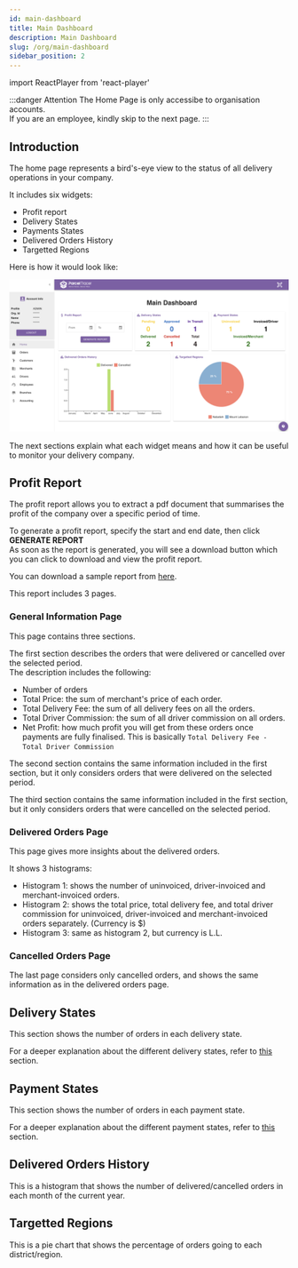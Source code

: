 ```yaml
---
id: main-dashboard
title: Main Dashboard
description: Main Dashboard
slug: /org/main-dashboard
sidebar_position: 2
---
```

import ReactPlayer from 'react-player'

:::danger Attention
The Home Page is only accessibe to organisation accounts.\
If you are an employee, kindly skip to the next page.
:::

## Introduction

The home page represents a bird's-eye view to the status of all delivery operations in your company.

It includes six widgets:
- Profit report
- Delivery States
- Payments States
- Delivered Orders History
- Targetted Regions

Here is how it would look like:

![home page image](media/home-page.png)

The next sections explain what each widget means and how it can be useful to monitor your delivery company.

## Profit Report

The profit report allows you to extract a pdf document that summarises the profit of the company over a specific period of time.

To generate a profit report, specify the start and end date, then click **GENERATE REPORT**\
As soon as the report is generated, you will see a download button which you can click to download and view the profit report.

You can download a sample report from [here](https://drive.google.com/uc?export=download&id=1r2SY-PHSIH2BTP2wZZzHXkhsxB7lWOoI).

<div className="player-wrapper">
    <ReactPlayer className="react-player" width="100%"
      height="100%" url='https://youtu.be/YIqGwT76558' />
</div>

This report includes 3 pages.

### General Information Page

This page contains three sections.

The first section describes the orders that were delivered or cancelled over the selected period.\
The description includes the following:
- Number of orders
- Total Price: the sum of merchant's price of each order. 
- Total Delivery Fee: the sum of all delivery fees on all the orders.
- Total Driver Commission: the sum of all driver commission on all orders.
- Net Profit: how much profit you will get from these orders once payments are fully finalised. This is basically `Total Delivery Fee - Total Driver Commission`

The second section contains the same information included in the first section, but it only considers orders that were delivered on the selected period.

The third section contains the same information included in the first section, but it only considers orders that were cancelled on the selected period.

### Delivered Orders Page

This page gives more insights about the delivered orders.

It shows 3 histograms:
- Histogram 1: shows the number of uninvoiced, driver-invoiced and merchant-invoiced orders.
- Histogram 2: shows the total price, total delivery fee, and total driver commission for uninvoiced, driver-invoiced and merchant-invoiced orders separately. (Currency is $)
- Histogram 3: same as histogram 2, but currency is L.L.

### Cancelled Orders Page

The last page considers only cancelled orders, and shows the same information as in the delivered orders page.


## Delivery States

This section shows the number of orders in each delivery state.

For a deeper explanation about the different delivery states, refer to [this](https://docs.parceltracer.app/docs/user-guide/user-guide/for-delivery-organisations/orders/intro-to-orders#delivery-states) section.

## Payment States

This section shows the number of orders in each payment state.

For a deeper explanation about the different payment states, refer to [this](https://docs.parceltracer.app/docs/user-guide/user-guide/for-delivery-organisations/orders/intro-to-orders#payment-states) section.

## Delivered Orders History

This is a histogram that shows the number of delivered/cancelled orders in each month of the current year.

## Targetted Regions

This is a pie chart that shows the percentage of orders going to each district/region.




